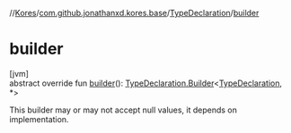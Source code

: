 //[Kores](../../../index.md)/[com.github.jonathanxd.kores.base](../index.md)/[TypeDeclaration](index.md)/[builder](builder.md)

# builder

[jvm]\
abstract override fun [builder](builder.md)(): [TypeDeclaration.Builder](-builder/index.md)<[TypeDeclaration](index.md), *>

This builder may or may not accept null values, it depends on implementation.

